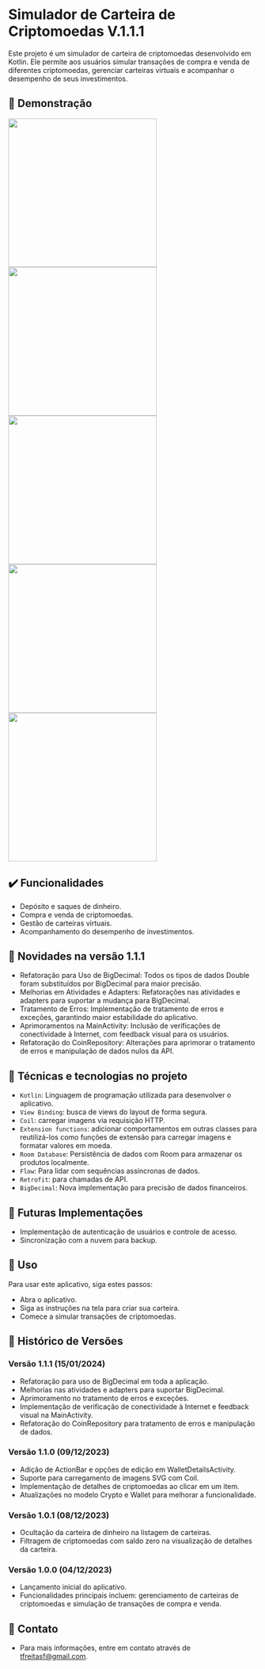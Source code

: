 # Simulador de Carteira de Criptomoedas V.1.1.1

Este projeto é um simulador de carteira de criptomoedas desenvolvido em Kotlin. Ele permite aos usuários simular transações de compra e venda de diferentes criptomoedas, gerenciar carteiras virtuais e acompanhar o desempenho de seus investimentos.

## 🎥 Demonstração
<p float="left">  
  <img src="https://github.com/tfreitasf/SimuladorCarteiraCrypto/assets/83042767/a5d06c5a-d243-4e72-902a-26724cc6cdc1" width="300" />
  <img src="https://github.com/tfreitasf/SimuladorCarteiraCrypto/assets/83042767/a69fb18f-9785-48c9-a604-e16ce989343d" width="300" />
  <img src="https://github.com/tfreitasf/SimuladorCarteiraCrypto/assets/83042767/ef2c74ff-4614-4408-9373-472861509e8e" width="300" />
  <img src="https://github.com/tfreitasf/SimuladorCarteiraCrypto/assets/83042767/721ab929-11fd-4752-a3f7-d50c7bc15b31" width="300" />
  <img src="https://github.com/tfreitasf/SimuladorCarteiraCrypto/assets/83042767/b8fcd8f6-57cf-4e12-8121-18ffcb746f3b" width="300" />
</p>


## ✔️ Funcionalidades
- Depósito e saques de dinheiro.
- Compra e venda de criptomoedas.
- Gestão de carteiras virtuais.
- Acompanhamento do desempenho de investimentos.

## 🌟 Novidades na versão 1.1.1
- Refatoração para Uso de BigDecimal: Todos os tipos de dados Double foram substituídos por BigDecimal para maior precisão.
- Melhorias em Atividades e Adapters: Refatorações nas atividades e adapters para suportar a mudança para BigDecimal.
- Tratamento de Erros: Implementação de tratamento de erros e exceções, garantindo maior estabilidade do aplicativo.
- Aprimoramentos na MainActivity: Inclusão de verificações de conectividade à Internet, com feedback visual para os usuários.
- Refatoração do CoinRepository: Alterações para aprimorar o tratamento de erros e manipulação de dados nulos da API.


## 🔨 Técnicas e tecnologias no projeto
- `Kotlin`: Linguagem de programação utilizada para desenvolver o aplicativo.
- `View Binding`: busca de views do layout de forma segura.
- `Coil`: carregar imagens via requisição HTTP.
- `Extension functions`: adicionar comportamentos em outras classes para reutilizá-los como funções de extensão para carregar imagens e formatar valores em moeda.
- `Room Database`: Persistência de dados com Room para armazenar os produtos localmente.
- `Flow`: Para lidar com sequências assíncronas de dados.
- `Retrofit`: para chamadas de API.
- `BigDecimal`: Nova implementação para precisão de dados financeiros.

## 🚀 Futuras Implementações
- Implementação de autenticação de usuários e controle de acesso.
- Sincronização com a nuvem para backup.


## 📝 Uso
Para usar este aplicativo, siga estes passos:

- Abra o aplicativo.
- Siga as instruções na tela para criar sua carteira.
- Comece a simular transações de criptomoedas.

## 📝 Histórico de Versões

### Versão 1.1.1 (15/01/2024)
- Refatoração para uso de BigDecimal em toda a aplicação.
- Melhorias nas atividades e adapters para suportar BigDecimal.
- Aprimoramento no tratamento de erros e exceções.
- Implementação de verificação de conectividade à Internet e feedback visual na MainActivity.
- Refatoração do CoinRepository para tratamento de erros e manipulação de dados.

### Versão 1.1.0 (09/12/2023)
- Adição de ActionBar e opções de edição em WalletDetailsActivity.
- Suporte para carregamento de imagens SVG com Coil.
- Implementação de detalhes de criptomoedas ao clicar em um item.
- Atualizações no modelo Crypto e Wallet para melhorar a funcionalidade.

### Versão 1.0.1 (08/12/2023)
- Ocultação da carteira de dinheiro na listagem de carteiras.
- Filtragem de criptomoedas com saldo zero na visualização de detalhes da carteira.

### Versão 1.0.0 (04/12/2023)
- Lançamento inicial do aplicativo.
- Funcionalidades principais incluem: gerenciamento de carteiras de criptomoedas e simulação de transações de compra e venda.

## 📧 Contato
- Para mais informações, entre em contato através de tfreitasf@gmail.com.

